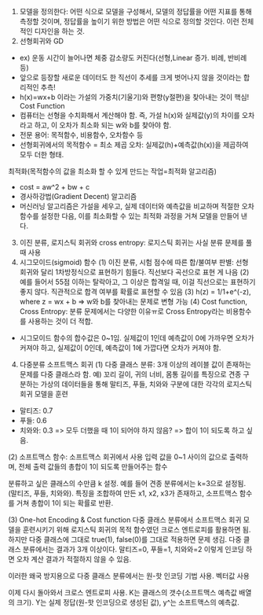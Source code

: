 1. 모델을 정의한다: 어떤 식으로 모델을 구성해서, 모델의 정답률을 어떤 지표를 통해 측정할 것이며, 정답률을 높이기 위한 방법은 어떤 식으로 정의할 것인다. 이런 전체적인 디자인을 하는 것.
2. 선형회귀와 GD
- ex) 운동 시간이 늘어나면 체중 감소량도 커진다(선형,Linear 증가. 비례, 반비례 등)
- 앞으로 등장할 새로운 데이터도 한 직선이 추세를 크게 벗어나지 않을 것이라는 합리적인 추측!
- h(x)=wx+b 이라는 가설의 가중치(기울기)와 편향(y절편)을 찾아내는 것이 핵심!
  Cost Function
- 컴퓨터는 선형을 수치화해서 계산해야 함. 즉, 가설 h(x)와 실제값(y)의 차이를 오차라고 하고, 이 오차가 최소화 되는 w와 b를 찾아야 함.
- 전문 용어: 목적함수, 비용함수, 오차함수 등
- 선형회귀에서의 목적함수 = 최소 제곱 오차: 실제값(h)+예측값(h(x))을 제곱하여 모두 더한 형태.

최적화(목적함수의 값을 최소화 할 수 있게 만드는 작업=최적화 알고리즘)
- cost = aw^2 + bw + c
- 경사하강법(Gradient Decent) 알고리즘
- 머신러닝 알고리즘은 가설을 세우고, 실제 데이터와 예측값을 비교하며 적절한 오차함수를 설정한 다음, 이를 최소화할 수 있는 최적화 과정을 거쳐 모델을 만들어 낸다.

3. 이진 분류, 로지스틱 회귀와 cross entropy: 로지스틱 회귀는 사실 분류 문제를 풀 때 사용
4. 시그모이드(sigmoid) 함수
(1) 이진 분류, 시험 점수에 따른 합/불여부 판별: 선형 회귀와 달리 1차방정식으로 표현하기 힘들다. 직선보다 곡선으로 표현 게 나음
(2) 예를 들어서 55점 이하는 탈락아고, 그 이상은 합격일 때, 이걸 직선으로는 표현하기 좋지 않다. 직관적으로 합격 여부를 확률로 표현할 수 있음
(3) h(z) = 1/1+e^(-z), where z = wx + b   => w와 b를 찾아내는 문제로 변형 가능
(4) Cost function, Cross Entropy: 분류 문제에서는 다양한 이유ㅠ로 Cross Entropy라는 비용함수를 사용하는 것이 더 적합.
- 시그모이드 함수의 합수값은 0~1임. 실제값이 1인데 예측값이 0에 가까우면 오차가 커져야 하고, 실제값이 0인데, 예측값이 1에 가깝다면 오차가 커져야 함.
  
4. 다중분류 소프트맥스 회귀
(1) 다중 클래스 분류: 3개 이상의 레이블 값이 존재하는 문제를 다중 클래스라 함.
예) 꼬리 길이, 귀의 너비, 몸통 길이를 특징으로 견종 구분하는 가상의 데이터들을 통해 말티즈, 푸들, 치와와 구분에 대한 각각의 로지스틱 회귀 모델을 훈련
- 말티즈: 0.7
- 푸들: 0.6
- 치와와: 0.3
=> 모두 더했을 때 1이 되어야 하지 않음? => 합이 1이 되도록 하고 싶음.

(2) 소프트맥스 함수: 소프트맥스 회귀에서 사용
입력 값을 0~1 사이의 값으로 출력하며, 전체 출력 값들의 총합이 1이 되도록 만들어주는 함수


분류하고 싶은 클래스의 수만큼 k 설정. 예를 들어 견종 분류에서는 k=3으로 설정됨. (말티즈, 푸들, 치와와). 특징을 조합하여 만든 x1, x2, x3가 존재하고, 소프트맥스 함수를 거쳐 총합이 1이 되는 확률로 반환.

 
(3) One-hot Encoding & Cost function
다중 클래스 분류에서 소프트맥스 회귀 모델을 훈련시키기 위해 로지스틱 회귀의 목적 함수였던 크로스 엔트로피를 활용하면 됨. 하지만 다중 클래스에 그대로 true(1), false(0)를 그대로 적용하면 문제 생김. 
다중 클래스 분류에서는 결과가 3개 이상이다. 말티즈=0, 푸들=1, 치와와=2 이렇게 인코딩 하면 오차 계산 결과가 적절하지 않을 수 있음.






이러한 왜국 방지용으로 다중 클래스 분류에서는 원-핫 인코딩 기법 사용. 벡터값 사용









이제 다시 돌아와서 크로스 엔트로피 사용. K는 클래스의 갯수(소프트맥스 예측값 배열의 크기). Y는 실제 정답(원-핫 인코딩으로 생성된 값), y^는 소프트맥스의 예측값.
 
 
